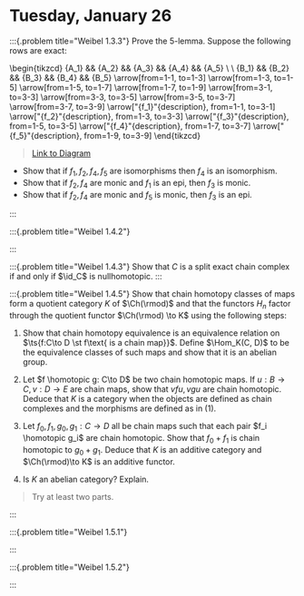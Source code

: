 # Tuesday, January 26


:::{.problem title="Weibel 1.3.3"}
Prove the 5-lemma.
Suppose the following rows are exact:

\begin{tikzcd}
	{A_1} && {A_2} && {A_3} && {A_4} && {A_5} \\
	\\
	{B_1} && {B_2} && {B_3} && {B_4} && {B_5}
	\arrow[from=1-1, to=1-3]
	\arrow[from=1-3, to=1-5]
	\arrow[from=1-5, to=1-7]
	\arrow[from=1-7, to=1-9]
	\arrow[from=3-1, to=3-3]
	\arrow[from=3-3, to=3-5]
	\arrow[from=3-5, to=3-7]
	\arrow[from=3-7, to=3-9]
	\arrow["{f_1}"{description}, from=1-1, to=3-1]
	\arrow["{f_2}"{description}, from=1-3, to=3-3]
	\arrow["{f_3}"{description}, from=1-5, to=3-5]
	\arrow["{f_4}"{description}, from=1-7, to=3-7]
	\arrow["{f_5}"{description}, from=1-9, to=3-9]
\end{tikzcd}

> [Link to Diagram](https://q.uiver.app/?q=WzAsMTAsWzAsMCwiQV8xIl0sWzIsMCwiQV8yIl0sWzQsMCwiQV8zIl0sWzYsMCwiQV80Il0sWzgsMCwiQV81Il0sWzAsMiwiQl8xIl0sWzIsMiwiQl8yIl0sWzQsMiwiQl8zIl0sWzYsMiwiQl80Il0sWzgsMiwiQl81Il0sWzAsMV0sWzEsMl0sWzIsM10sWzMsNF0sWzUsNl0sWzYsN10sWzcsOF0sWzgsOV0sWzAsNSwiZl8xIiwxXSxbMSw2LCJmXzIiLDFdLFsyLDcsImZfMyIsMV0sWzMsOCwiZl80IiwxXSxbNCw5LCJmXzUiLDFdXQ==)

- Show that if $f_1, f_2, f_4, f_5$ are isomorphisms then $f_4$ is an isomorphism.
- Show that if $f_2, f_4$ are monic and $f_1$ is an epi, then $f_3$ is monic.
- Show that if $f_2, f_4$ are monic and $f_5$ is monic, then $f_3$ is an epi.

:::


:::{.problem title="Weibel 1.4.2"}

:::


:::{.problem title="Weibel 1.4.3"}
Show that $C$ is a split exact chain complex if and only if $\id_C$ is nullhomotopic.
:::

:::{.problem title="Weibel 1.4.5"}
Show that chain homotopy classes of maps form a quotient category $K$ of $\Ch(\rmod)$ and that the functors $H_n$ factor through the quotient functor $\Ch(\rmod) \to K$ using the following steps:

1. Show that chain homotopy equivalence is an equivalence relation on $\ts{f:C\to D \st f\text{ is a chain map}}$.
  Define $\Hom_K(C, D)$ to be the equivalence classes of such maps and show that it is an abelian group.

2. Let $f \homotopic g: C\to D$ be two chain homotopic maps.
  If $u: B\to C, v:D\to E$ are chain maps, show that $vfu, vgu$ are chain homotopic.
  Deduce that $K$ is a category when the objects are defined as chain complexes and the morphisms are defined as in (1).

3. Let $f_0, f_1, g_0, g_1: C\to D$ all be chain maps such that each pair $f_i \homotopic g_i$ are chain homotopic.
  Show that $f_0 + f_1$ is chain homotopic to $g_0 + g_1$.
  Deduce that $K$ is an additive category and $\Ch(\rmod)\to K$ is an additive functor.

4. Is $K$ an abelian category? 
  Explain.

> Try at least two parts.

:::


:::{.problem title="Weibel 1.5.1"}

:::


:::{.problem title="Weibel 1.5.2"}

:::

